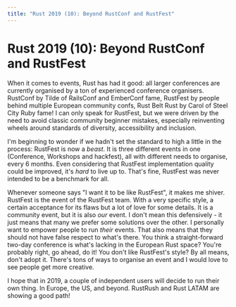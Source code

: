 ```yaml
---
title: "Rust 2019 (10): Beyond RustConf and RustFest"
---
```


# Rust 2019 (10): Beyond RustConf and RustFest

When it comes to events, Rust has had it good: all larger conferences are currently organised by a ton of experienced conference organisers. RustConf by Tilde of RailsConf and EmberConf fame, RustFest by people behind multiple European community confs, Rust Belt Rust by Carol of Steel City Ruby fame! I can only speak for RustFest, but we were driven by the need to avoid classic community beginner mistakes, especially reinventing wheels around standards of diversity, accessibility and inclusion.

I'm beginning to wonder if we hadn't set the standard to high a little in the process: RustFest is now a _beast_. It is three different events in one (Conference, Workshops and hackfest), all with different needs to organise, every 6 months. Even considering that RustFest implementation quality could be improved, it's _hard_ to live up to. That's fine, RustFest was never intended to be a benchmark for all.

Whenever someone says "I want it to be like RustFest", it makes me shiver. RustFest is the event of the RustFest team. With a very specific style, a certain acceptance for its flaws but a lot of love for some details. It is a community event, but it is also _our_ event. I don't mean this defensively - it just means that many we prefer some solutions over the other. I personally want to empower people to run _their_ events. That also means that they should not have false respect to what's there. You think a straight-forward two-day conference is what's lacking in the European Rust space? You're probably right, go ahead, do it! You don't like RustFest's style? By all means, don't adopt it. There's tons of ways to organise an event and I would love to see people get more creative.

I hope that in 2019, a couple of independent users will decide to run their own thing. In Europe, the US, and beyond. RustRush and Rust LATAM are showing a good path!
